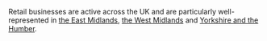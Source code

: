 Retail businesses are active across the UK and are particularly well-represented in [the East Midlands](/int/here-to-invest/east-midlands), [the West Midlands](/int/here-to-invest/west-midlands) and [Yorkshire and the Humber](/int/here-to-invest/yorkshire-and-the-humber).